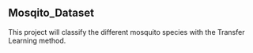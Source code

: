 ## Mosqito_Dataset

This project will classify the different mosquito species with the Transfer Learning method.
